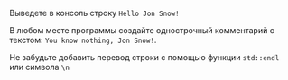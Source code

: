 Выведете в консоль строку `Hello Jon Snow!`

В любом месте программы создайте однострочный комментарий с текстом: `You know nothing, Jon Snow!`.

Не забудьте добавить перевод строки с помощью функции `std::endl` или символа `\n` 
